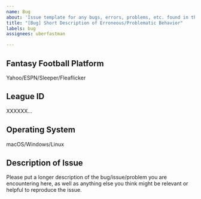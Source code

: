 ```yaml
---
name: Bug
about: 'Issue template for any bugs, errors, problems, etc. found in the FFMWR app. '
title: "[Bug] Short Description of Erroneous/Problematic Behavior"
labels: bug
assignees: uberfastman

---
```


## Fantasy Football Platform
Yahoo/ESPN/Sleeper/Fleaflicker

## League ID
XXXXXX...

## Operating System
macOS/Windows/Linux

## Description of Issue
Please put a longer description of the bug/issue/problem you are encountering here, as well as anything else you think might be relevant or helpful to reproduce the issue.
